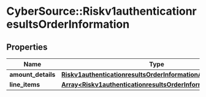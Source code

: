 # CyberSource::Riskv1authenticationresultsOrderInformation

## Properties
Name | Type | Description | Notes
------------ | ------------- | ------------- | -------------
**amount_details** | [**Riskv1authenticationresultsOrderInformationAmountDetails**](Riskv1authenticationresultsOrderInformationAmountDetails.md) |  | [optional] 
**line_items** | [**Array&lt;Riskv1authenticationresultsOrderInformationLineItems&gt;**](Riskv1authenticationresultsOrderInformationLineItems.md) |  | [optional] 


